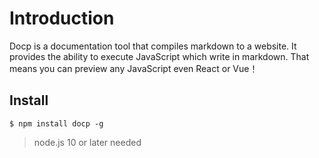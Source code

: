 # Introduction

Docp is a documentation tool that compiles markdown to a  website. It provides the ability to execute JavaScript which write in markdown. That means  you can preview any JavaScript even React or Vue！

## Install

```shell
$ npm install docp -g
```

> node.js 10 or later needed
